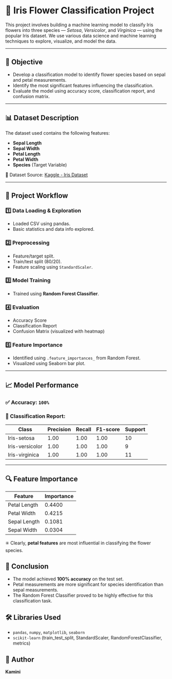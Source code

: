 # 🌸 Iris Flower Classification Project

This project involves building a machine learning model to classify Iris flowers into three species — *Setosa*, *Versicolor*, and *Virginica* — using the popular Iris dataset. We use various data science and machine learning techniques to explore, visualize, and model the data.

---

## 🧠 Objective

- Develop a classification model to identify flower species based on sepal and petal measurements.
- Identify the most significant features influencing the classification.
- Evaluate the model using accuracy score, classification report, and confusion matrix.

---

## 📊 Dataset Description

The dataset used contains the following features:

- **Sepal Length**
- **Sepal Width**
- **Petal Length**
- **Petal Width**
- **Species** (Target Variable)

📁 Dataset Source: [Kaggle - Iris Dataset](https://www.kaggle.com/datasets/uciml/iris)

---

## 🚀 Project Workflow

### 1️⃣ Data Loading & Exploration
- Loaded CSV using pandas.
- Basic statistics and data info explored.

### 2️⃣ Preprocessing
- Feature/target split.
- Train/test split (80/20).
- Feature scaling using `StandardScaler`.

### 3️⃣ Model Training
- Trained using **Random Forest Classifier**.

### 4️⃣ Evaluation
- Accuracy Score
- Classification Report
- Confusion Matrix (visualized with heatmap)

### 5️⃣ Feature Importance
- Identified using `.feature_importances_` from Random Forest.
- Visualized using Seaborn bar plot.

---

## 📈 Model Performance

### ✅ Accuracy: `100%`

### 🧾 Classification Report:

| Class            | Precision | Recall | F1-score | Support |
|------------------|-----------|--------|----------|---------|
| Iris-setosa      | 1.00      | 1.00   | 1.00     | 10      |
| Iris-versicolor  | 1.00      | 1.00   | 1.00     | 9       |
| Iris-virginica   | 1.00      | 1.00   | 1.00     | 11      |

---

## 🔍 Feature Importance

| Feature        | Importance |
|----------------|------------|
| Petal Length   | 0.4400     |
| Petal Width    | 0.4215     |
| Sepal Length   | 0.1081     |
| Sepal Width    | 0.0304     |

✳️ Clearly, **petal features** are most influential in classifying the flower species.

## 🎯 Conclusion

- The model achieved **100% accuracy** on the test set.
- Petal measurements are more significant for species identification than sepal measurements.
- The Random Forest Classifier proved to be highly effective for this classification task.

## 🛠️ Libraries Used

- `pandas`, `numpy`, `matplotlib`, `seaborn`
- `scikit-learn` (train_test_split, StandardScaler, RandomForestClassifier, metrics)

## 📌 Author

**Kamini** 
